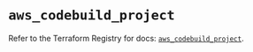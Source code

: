 # `aws_codebuild_project`

Refer to the Terraform Registry for docs: [`aws_codebuild_project`](https://registry.terraform.io/providers/hashicorp/aws/5.56.0/docs/resources/codebuild_project).
